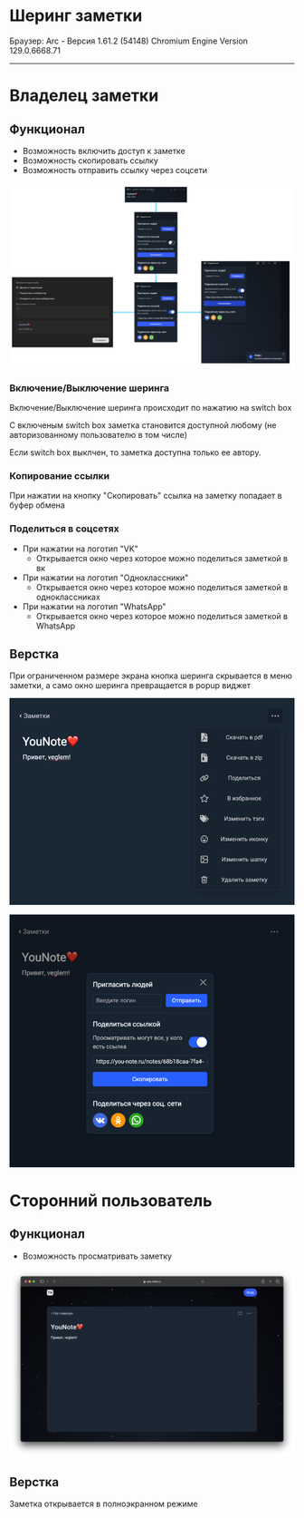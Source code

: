 # Шеринг заметки

Браузер: Arc - Версия 1.61.2 (54148)
Chromium Engine Version 129.0.6668.71
___
# Владелец заметки
## Функционал

* Возможность включить доступ к заметке 
* Возможность скопировать ссылку
* Возможность отправить ссылку через соцсети

![](./img/f9a9e22b8a9e547d9fee8644677df31f.png)

### Включение/Выключение шеринга

Включение/Выключение шеринга происходит по нажатию на switch box

С включеным switch box заметка становится доступной любому (не авторизованному пользователю в том числе)

Если switch box выклчен, то заметка доступна только ее автору.

### Копирование ссылки

При нажатии на кнопку "Скопировать" ссылка на заметку попадает в буфер обмена

### Поделиться в соцсетях

* При нажатии на логотип "VK"
  * Открывается окно через которое можно поделиться заметкой в вк
* При нажатии на логотип "Одноклассники"
  * Открывается окно через которое можно поделиться заметкой в одноклассниках
* При нажатии на логотип "WhatsApp"
  * Открывается окно через которое можно поделиться заметкой в WhatsApp

## Верстка

При ограниченном размере экрана кнопка шеринга скрывается в меню заметки, а само окно шеринга превращается в popup виджет

![](./img/img.png)

![](./img/img_1.png)

# Сторонний пользователь
## Функционал

* Возможность просматривать заметку

![](./img/img_3.png)

## Верстка 

Заметка открывается в полноэкранном режиме
